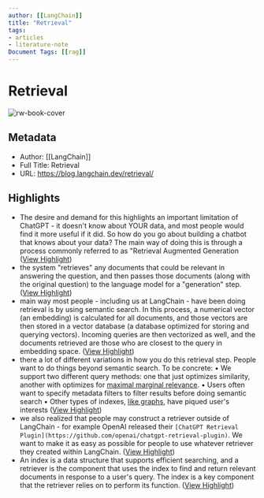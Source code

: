 ```yaml
---
author: [[LangChain]]
title: "Retrieval"
tags: 
- articles
- literature-note
Document Tags: [[rag]]
---
```

# Retrieval

![rw-book-cover](https://images.unsplash.com/photo-1576201836106-db1758fd1c97?crop=entropy&cs=tinysrgb&fit=max&fm=jpg&ixid=MnwxMTc3M3wwfDF8c2VhcmNofDEwfHxnb2xkZW4lMjByZXRyaWV2ZXJ8ZW58MHx8fHwxNjc5NjMyNDA2&ixlib=rb-4.0.3&q=80&w=2000)

## Metadata
- Author: [[LangChain]]
- Full Title: Retrieval
- URL: https://blog.langchain.dev/retrieval/

## Highlights
- The desire and demand for this highlights an important limitation of ChatGPT - it doesn't know about YOUR data, and most people would find it more useful if it did. So how do you go about building a chatbot that knows about your data?
  The main way of doing this is through a process commonly referred to as "Retrieval Augmented Generation ([View Highlight](https://read.readwise.io/read/01gwen91s55v4a46at2er3wgqn))
- the system "retrieves" any documents that could be relevant in answering the question, and then passes those documents (along with the original question) to the language model for a "generation" step. ([View Highlight](https://read.readwise.io/read/01gwen9d8m93z5q1etfmhctcz8))
- main way most people - including us at LangChain - have been doing retrieval is by using semantic search. In this process, a numerical vector (an embedding) is calculated for all documents, and those vectors are then stored in a vector database (a database optimized for storing and querying vectors). Incoming queries are then vectorized as well, and the documents retrieved are those who are closest to the query in embedding space. ([View Highlight](https://read.readwise.io/read/01gwenafdb7b4f9crc5vfpscdz))
- there a lot of different variations in how you do this retrieval step. People want to do things beyond semantic search. To be concrete:
  • We support two different query methods: one that just optimizes similarity, another with optimizes for [maximal marginal relevance](https://www.cs.cmu.edu/~jgc/publication/The_Use_MMR_Diversity_Based_LTMIR_1998.pdf).
  • Users often want to specify metadata filters to filter results before doing semantic search
  • Other types of indexes, [like graphs](https://langchain.readthedocs.io/en/latest/modules/indexes/chain_examples/graph_qa.html), have piqued user's interests ([View Highlight](https://read.readwise.io/read/01gwenb4dkmm30rpmyhn65ejnv))
- we also realized that people may construct a retriever outside of LangChain - for example OpenAI released their `[ChatGPT Retrieval Plugin](https://github.com/openai/chatgpt-retrieval-plugin)`. We want to make it as easy as possible for people to use whatever retriever they created within LangChain. ([View Highlight](https://read.readwise.io/read/01gwenbhg7abqa65kzm793sp28))
- An index is a data structure that supports efficient searching, and a retriever is the component that uses the index to find and return relevant documents in response to a user's query. The index is a key component that the retriever relies on to perform its function. ([View Highlight](https://read.readwise.io/read/01gwencxy561y8stvr9ctv2ys2))
